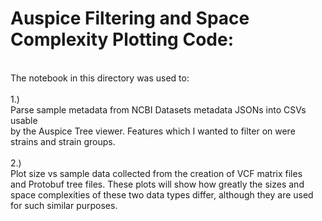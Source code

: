 # Auspice Filtering and Space Complexity Plotting Code:
<br>
The notebook in this directory was used to: <br>
<br>
1.) <br>
Parse sample metadata from NCBI Datasets metadata JSONs into CSVs usable  <br>
by the Auspice Tree viewer. Features which I wanted to filter on were <br>
strains and strain groups.<br>
<br>
2.)<br>
Plot size vs sample data collected from the creation of VCF matrix files<br>
and Protobuf tree files. These plots will show how greatly the sizes and <br>
space complexities of these two data types differ, although they are used<br>
for such similar purposes.<br>
